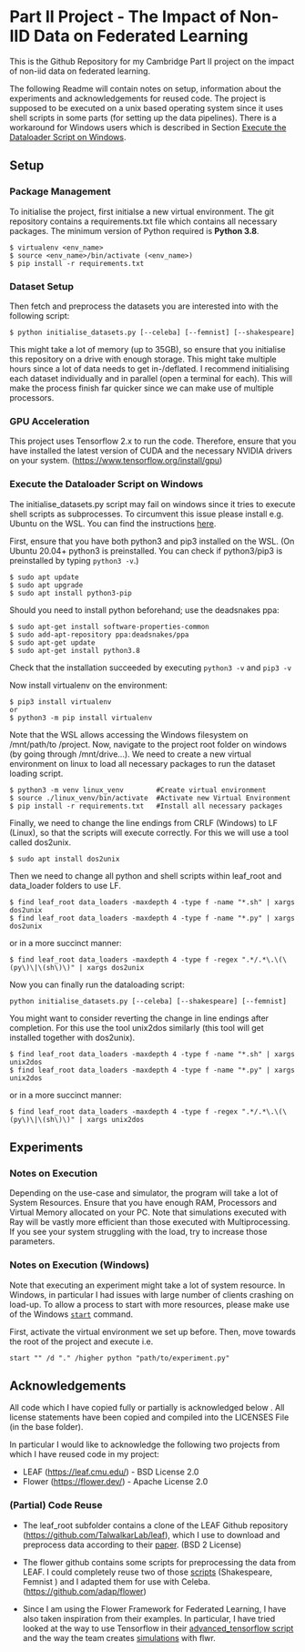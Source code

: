 # Part II Project - The Impact of Non-IID Data on Federated Learning
This is the Github Repository for my Cambridge Part II project on the impact of
 non-iid data on federated learning.
 
The following Readme will contain notes on setup, information about the
 experiments and acknowledgements for reused code. The project is supposed to
  be executed on a unix based operating system since it uses shell scripts
   in some parts (for setting up the data pipelines). There is
    a workaround for Windows users which is described in Section 
    [Execute the Dataloader Script on Windows](#windows_script_fix).
 
## Setup

### Package Management
To initialise the project, first initialse a new virtual environment. The git
repository contains a requirements.txt file which contains all necessary
 packages. The minimum version of Python required is **Python 3.8**.

```
$ virtualenv <env_name> 
$ source <env_name>/bin/activate (<env_name>)
$ pip install -r requirements.txt 
```

### Dataset Setup
Then fetch and preprocess the datasets you are interested into with the
 following script:
```
$ python initialise_datasets.py [--celeba] [--femnist] [--shakespeare] 
```
This might take a lot of memory (up to 35GB), so ensure that you initialise this
repository on a drive with enough storage. This might take multiple hours since
a lot of data needs to get in-/deflated. I recommend initialising each
 dataset individually and in parallel (open a terminal for each). This will make
  the process finish far quicker since we can make use of multiple processors.

### GPU Acceleration

This project uses Tensorflow 2.x to run the code. Therefore, ensure that you
 have installed the latest version of CUDA and the necessary NVIDIA drivers
  on your system. (https://www.tensorflow.org/install/gpu)


### Execute the Dataloader Script on Windows
 
<a id="windows_script_fix">
   
</a>

The initialise_datasets.py script may fail on windows since it tries to
execute shell scripts as subprocesses. To circumvent this issue please
install e.g. Ubuntu on the WSL. You can find the instructions 
[here](https://ubuntu.com/wsl). 
   
First, ensure that you have both python3 and pip3 installed on the
 WSL. (On Ubuntu 20.04+ python3 is preinstalled. You can check if python3/pip3
  is preinstalled by typing `python3 -v`.)
 
```
$ sudo apt update
$ sudo apt upgrade
$ sudo apt install python3-pip
```

Should you need to install python beforehand; use the deadsnakes ppa: 

```
$ sudo apt-get install software-properties-common
$ sudo add-apt-repository ppa:deadsnakes/ppa
$ sudo apt-get update
$ sudo apt-get install python3.8
```

Check that the installation succeeded by executing `python3 -v` and `pip3 -v`

Now install virtualenv on the environment:

```
$ pip3 install virtualenv
or
$ python3 -m pip install virtualenv
```

Note that the WSL allows accessing the Windows filesystem on /mnt/path/to
/project. Now, navigate to the project root folder on windows (by going
 through /mnt/drive...). We need to create a new virtual environment on linux 
 to load all necessary packages to run the dataset loading script.

```
$ python3 -m venv linux_venv        #Create virtual environment
$ source ./linux_venv/bin/activate  #Activate new Virtual Environment
$ pip install -r requirements.txt   #Install all necessary packages
```

Finally, we need to change the line endings from CRLF (Windows) to LF
 (Linux), so that the scripts will execute correctly. For this we will use a
  tool called dos2unix.

```
$ sudo apt install dos2unix
```

Then we need to change all python and shell scripts within leaf_root and
 data_loader folders to use LF.
 
```
$ find leaf_root data_loaders -maxdepth 4 -type f -name "*.sh" | xargs dos2unix
$ find leaf_root data_loaders -maxdepth 4 -type f -name "*.py" | xargs dos2unix
```

or in a more succinct manner:

```
$ find leaf_root data_loaders -maxdepth 4 -type f -regex ".*/.*\.\(\(py\)\|\(sh\)\)" | xargs dos2unix
```

Now you can finally run the dataloading script:

```
python initialise_datasets.py [--celeba] [--shakespeare] [--femnist]
```

You might want to consider reverting the change in line endings after
 completion. For this use the tool unix2dos similarly (this tool will get
  installed together with dos2unix). 
 
```
$ find leaf_root data_loaders -maxdepth 4 -type f -name "*.sh" | xargs unix2dos
$ find leaf_root data_loaders -maxdepth 4 -type f -name "*.py" | xargs unix2dos
```

or in a more succinct manner: 

```
$ find leaf_root data_loaders -maxdepth 4 -type f -regex ".*/.*\.\(\(py\)\|\(sh\)\)" | xargs unix2dos
```

## Experiments

### Notes on Execution
Depending on the use-case and simulator, the program will take a lot of System Resources. Ensure
 that you have enough RAM, Processors and Virtual Memory allocated on your PC. Note that
  simulations executed with Ray will be vastly more efficient than those executed with
   Multiprocessing. If you see your system struggling with the load, try to increase those
    parameters.

### Notes on Execution (Windows)

Note that executing an experiment might take a lot of system resource. In
 Windows, in particular I had issues with large number of clients crashing
  on load-up. To allow a process to start with more resources, please make
   use of the Windows [`start`](https://docs.microsoft.com/en-us/windows-server/administration/windows-commands/start) 
   command.
   
First, activate the virtual environment we set up before.
Then, move towards the root of the project and execute i.e. 

```
start "" /d "." /higher python "path/to/experiment.py"
```

## Acknowledgements

All code which I have copied fully or partially is acknowledged below
. All license statements have been copied and compiled into the LICENSES File
 (in the base folder).

In particular I would like to acknowledge the following two projects from
 which I have reused code in my project: 
 - LEAF (https://leaf.cmu.edu/) - BSD License 2.0
 - Flower (https://flower.dev/) - Apache License 2.0
 
 ### (Partial) Code Reuse
 
 - The leaf_root subfolder contains a clone of the LEAF Github repository
   (https://github.com/TalwalkarLab/leaf), which I use to download and
    preprocess data according to their [paper](https://arxiv.org/abs/1812.01097). 
    (BSD 2 License)
  
 - The flower github contains some scripts for preprocessing the data from
  LEAF. I could completely reuse two of those 
  [scripts](https://github.com/adap/flower/tree/ada3e12622187ae6f4b1f23aef576e23faa19674/baselines/flwr_baselines/scripts/leaf) (Shakespeare, Femnist
  ) and I adapted them for use with Celeba. (https://github.com/adap/flower)
  
 - Since I am using the Flower Framework for Federated Learning, I have also
  taken inspiration from their examples. In particular, I have tried looked
   at the way to use Tensorflow in their [advanced_tensorflow script](https://github.com/adap/flower/tree/f772993df9212b3e96b8fa916fdc1ecbe96500c2/examples/advanced_tensorflow)
   and the way the team creates [simulations](https://github.com/adap/flower/tree/f772993df9212b3e96b8fa916fdc1ecbe96500c2/examples/simulation) with flwr.
 